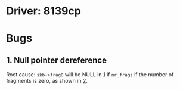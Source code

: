 # Driver: 8139cp

# Bugs
## 1. Null pointer dereference

Root cause:
`skb->frag0` will be NULL in [1] if `nr_frags` if the number of fragments is zero, as shown in [2].

[1]: https://github.com/torvalds/linux/blob/eccc876724927ff3b9ff91f36f7b6b159e948f0c/net/core/dev.c#L5873
[2]: https://github.com/torvalds/linux/blob/eccc876724927ff3b9ff91f36f7b6b159e948f0c/net/core/dev.c#L5849
